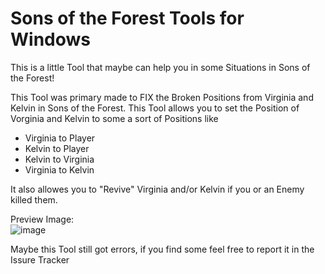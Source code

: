 # Sons of the Forest Tools for Windows

This is a little Tool that maybe can help you in some Situations in Sons of the Forest!

This Tool was primary made to FIX the Broken Positions from Virginia and Kelvin in Sons of the Forest.
This Tool allows you to set the Position of Vorginia and Kelvin to some a sort of Positions like
 - Virginia to Player
 - Kelvin to Player
 - Kelvin to Virginia
 - Virginia to Kelvin

It also allowes you to "Revive" Virginia and/or Kelvin if you or an Enemy killed them.

Preview Image:  
![image](https://user-images.githubusercontent.com/11580974/223566759-76a01629-880d-46dd-81a9-05cf1ceec251.png)

Maybe this Tool still got errors, if you find some feel free to report it in the Issure Tracker
